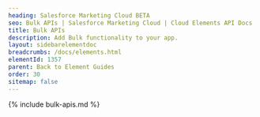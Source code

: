```yaml
---
heading: Salesforce Marketing Cloud BETA
seo: Bulk APIs | Salesforce Marketing Cloud | Cloud Elements API Docs
title: Bulk APIs
description: Add Bulk functionality to your app.
layout: sidebarelementdoc
breadcrumbs: /docs/elements.html
elementId: 1357
parent: Back to Element Guides
order: 30
sitemap: false
---
```


{% include bulk-apis.md %}
